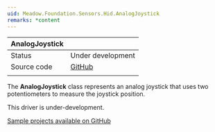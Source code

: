 ```yaml
---
uid: Meadow.Foundation.Sensors.Hid.AnalogJoystick
remarks: *content
---
```


| AnalogJoystick |             |
|-----------|-------------|
| Status        | Under development           |
| Source code   | [GitHub](https://github.com/WildernessLabs/Meadow.Foundation/tree/master/Source/Meadow.Foundation.Core/Sensors/HID)  |
| | |

The **AnalogJoystick** class represents an analog joystick that uses two potentiometers to measure the joystick position.

This driver is under-development.

[Sample projects available on GitHub](https://github.com/WildernessLabs/Meadow.Foundation/tree/master/Source/Meadow.Foundation.Core.Samples) 